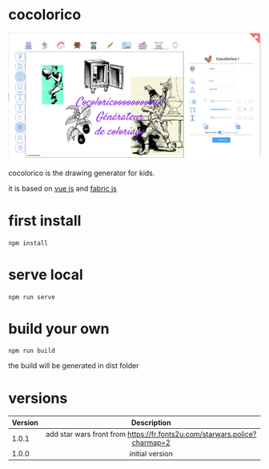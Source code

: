 # cocolorico
![Project screenshot](https://github.com/evifere/cocolorico/blob/master/doc/img/screen.png)

cocolorico is the drawing generator for kids.


it is based on [vue js](https://vuejs.org/) and [fabric js](http://fabricjs.com/)

# first install

```shell
npm install
```

# serve local

```shell
npm run serve
```

# build your own 

```shell
npm run build
```
the build will be generated in dist folder

# versions

| Version | Description |
| ------------- |:-------------:|
| 1.0.1      | add star wars front from https://fr.fonts2u.com/starwars.police?charmap=2 |
| 1.0.0      | initial version |
